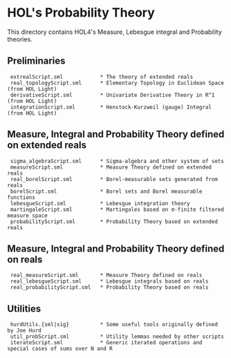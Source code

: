 # HOL's Probability Theory

This directory contains HOL4's Measure, Lebesgue integral and Probability theories.

## Preliminaries

     extrealScript.sml            * The theory of extended reals
     real_topologyScript.sml      * Elementary Topology in Euclidean Space (from HOL Light)
     derivativeScript.sml         * Univariate Derivative Theory in R^1 (from HOL Light)
     integrationScript.sml        * Henstock-Kurzweil (gauge) Integral (from HOL Light)

## Measure, Integral and Probability Theory defined on extended reals

     sigma_algebraScript.sml      * Sigma-algebra and other system of sets
     measureScript.sml            * Measure Theory defined on extended reals 
     real_borelScript.sml         * Borel-measurable sets generated from reals 
     borelScript.sml              * Borel sets and Borel measurable functions
     lebesgueScript.sml           * Lebesgue integration theory
     martingaleScript.sml         * Martingales based on σ-finite filtered measure space
     probabilityScript.sml        * Probability Theory based on extended reals

## Measure, Integral and Probability Theory defined on reals

     real_measureScript.sml       * Measure Theory defined on reals
     real_lebesgueScript.sml      * Lebesgue integrals based on reals
     real_probabilityScript.sml   * Probability Theory based on reals

## Utilities

     hurdUtils.{sml|sig}          * Some useful tools originally defined by Joe Hurd
     util_probScript.sml          * Utility lemmas needed by other scripts
     iterateScript.sml            * Generic iterated operations and special cases of sums over N and R
